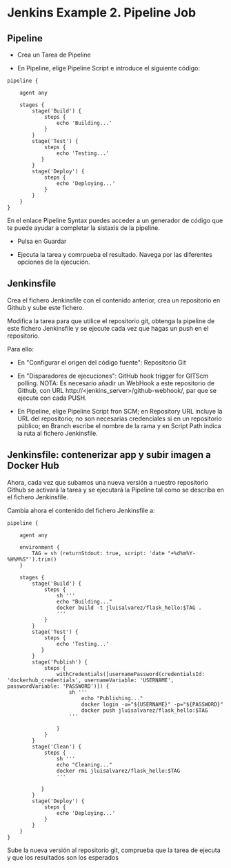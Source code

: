 # Jenkins Example 2. Pipeline Job

## Pipeline

- Crea un Tarea de Pipeline

- En Pipeline, elige Pipeline Script e introduce el siguiente código:

```
pipeline {

    agent any

    stages {
        stage('Build') {
            steps {
                echo 'Building...'
            }
        }
        stage('Test') {
            steps {
                echo 'Testing...'
           }
        }
        stage('Deploy') {
            steps {
                echo 'Deploying...'
            }
        }
    }
}
```

En el enlace Pipeline Syntax puedes acceder a un generador de código que te puede ayudar a completar la sistaxis de la pipeline.

- Pulsa en Guardar

- Ejecuta la tarea y comrpueba el resultado. Navega por las diferentes opciones de la ejecución.

## Jenkinsfile

Crea el fichero Jenkinsfile con el contenido anterior, crea un repositorio en Github y sube este fichero. 

Modifica la tarea para que utilice el repositorio git, obtenga la pipeline de este fichero Jenkinsfile y se ejecute cada vez que hagas un push en el repositorio.

Para ello:

- En "Configurar el origen del código fuente": Repositorio Git

- En "Disparadores de ejecuciones": GitHub hook trigger for GITScm polling.
NOTA: Es necesario añadir un WebHook a este repositorio de Github, con URL http://<jenkins_server>/github-webhook/, par que se ejecute con cada PUSH.

- En Pipeline, elige Pipeline Script fron SCM; en Repository URL incluye la URL del repositorio; no son necesarias credenciales si en un repositorio público; en Branch escribe el nombre de la rama y en Script Path indica la ruta al fichero Jenkinsfile.

## Jenkinsfile: contenerizar app y subir imagen a Docker Hub

Ahora, cada vez que subamos una nueva versión a nuestro repositorio Github se activará la tarea y se ejecutará la Pipeline tal como se describa en el fichero Jenkinsfile. 

Cambia ahora el contenido del fichero Jenkinsfile a:

```
pipeline {

    agent any

    environment { 
        TAG = sh (returnStdout: true, script: 'date "+%d%m%Y-%H%M%S"').trim()
    }

    stages {
        stage('Build') {
            steps {
                sh '''
                echo "Building..."
                docker build -t jluisalvarez/flask_hello:$TAG .
                '''
            }
        }
        stage('Test') {
            steps {
                echo 'Testing...'
           }
        }
        stage('Publish') {
            steps {
                withCredentials([usernamePassword(credentialsId: 'dockerhub_credentials', usernameVariable: 'USERNAME', passwordVariable: 'PASSWORD')]) {
                    sh '''
                        echo "Publishing..."
                        docker login -u="${USERNAME}" -p="${PASSWORD}"
                        docker push jluisalvarez/flask_hello:$TAG
                    ''' 
                
                }
            }
        }
        stage('Clean') {
            steps {
                sh '''
                echo "Cleaning..."
                docker rmi jluisalvarez/flask_hello:$TAG
                ''' 
                
           }
        }
        stage('Deploy') {
            steps {
                echo 'Deploying...'
            }
        }
    }
}
```

Sube la nueva versión al repositorio git, comprueba que la tarea de ejecuta y que los resultados son los esperados



